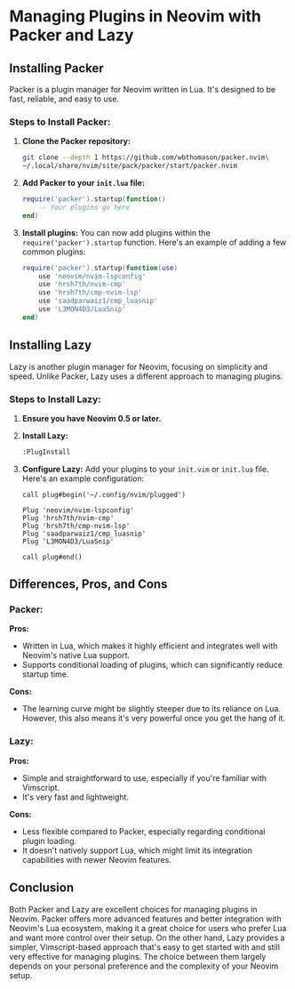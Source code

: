 # Managing Plugins in Neovim with Packer and Lazy

## Installing Packer

Packer is a plugin manager for Neovim written in Lua. It's designed to be fast, reliable, and easy to use.

### Steps to Install Packer:

1. **Clone the Packer repository:**
   ```sh
   git clone --depth 1 https://github.com/wbthomason/packer.nvim\
   ~/.local/share/nvim/site/pack/packer/start/packer.nvim
   ```
2. **Add Packer to your `init.lua` file:**
   ```lua
   require('packer').startup(function()
       -- Your plugins go here
   end)
   ```
3. **Install plugins:**
   You can now add plugins within the `require('packer').startup` function. Here's an example of adding a few common plugins:
   ```lua
   require('packer').startup(function(use)
       use 'neovim/nvim-lspconfig'
       use 'hrsh7th/nvim-cmp'
       use 'hrsh7th/cmp-nvim-lsp'
       use 'saadparwaiz1/cmp_luasnip'
       use 'L3MON4D3/LuaSnip'
   end)
   ```

## Installing Lazy

Lazy is another plugin manager for Neovim, focusing on simplicity and speed. Unlike Packer, Lazy uses a different approach to managing plugins.

### Steps to Install Lazy:

1. **Ensure you have Neovim 0.5 or later.**
2. **Install Lazy:**
   ```sh
   :PlugInstall
   ```
3. **Configure Lazy:**
   Add your plugins to your `init.vim` or `init.lua` file. Here's an example configuration:

   ```vim
   call plug#begin('~/.config/nvim/plugged')

   Plug 'neovim/nvim-lspconfig'
   Plug 'hrsh7th/nvim-cmp'
   Plug 'hrsh7th/cmp-nvim-lsp'
   Plug 'saadparwaiz1/cmp_luasnip'
   Plug 'L3MON4D3/LuaSnip'

   call plug#end()
   ```

## Differences, Pros, and Cons

### Packer:

**Pros:**

- Written in Lua, which makes it highly efficient and integrates well with Neovim's native Lua support.
- Supports conditional loading of plugins, which can significantly reduce startup time.

**Cons:**

- The learning curve might be slightly steeper due to its reliance on Lua. However, this also means it's very powerful once you get the hang of it.

### Lazy:

**Pros:**

- Simple and straightforward to use, especially if you're familiar with Vimscript.
- It's very fast and lightweight.

**Cons:**

- Less flexible compared to Packer, especially regarding conditional plugin loading.
- It doesn't natively support Lua, which might limit its integration capabilities with newer Neovim features.

## Conclusion

Both Packer and Lazy are excellent choices for managing plugins in Neovim. Packer offers more advanced features and better integration with Neovim's Lua ecosystem, making it a great choice for users who prefer Lua and want more control over their setup. On the other hand, Lazy provides a simpler, Vimscript-based approach that's easy to get started with and still very effective for managing plugins. The choice between them largely depends on your personal preference and the complexity of your Neovim setup.

